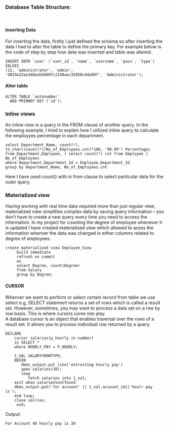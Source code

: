 ### Database Table Structure:

<br>

#### Inserting Data

For inserting the data, firstly I just defined the schema so after inserting the data I had to alter the table to define the primary key. 
For example below is the code of step by step how data was inserted and table was altered. 
```
INSERT INTO `user` (`user_id`, `name`, `username`, `pass`, `type`) VALUES
(12, 'administrator', 'admin', 'd033e22ae348aeb5660fc2140aec35850c4da997', 'Administrator');
```

#### Alter table 
```
ALTER TABLE `autonumber`
  ADD PRIMARY KEY (`id`);
```
### Inline views
An inline view is a query in the FROM clause of another query. 
In the following example, I tried to explain how I utilized inline query to calculate the employyes percentage in each department.
```
select Department_Name, count(*),
to_char((count(*)/No_of_Employees.cnt)*100, '90.99') Percentages
from Department,Employee, ( select count(*) cnt from Employee ) No_of_Employees
where Department.Department_Id = Employee.Department_Id
group by Department_Name, No_of_Employees.cnt
```

Here I have used count() with in from clause to select particular data for the outer query.

### Materialized view

Having working with real time data required more than just regular view, materialized view simplifies complex data by saving query information – you don’t have to create a new query every time you need to access the information. In my project for counting the degree of employee whenever it is updated I have created materialized view which allowed to acess the information whenver the data was changed in either columns related to degree of employees.

```
create materialized view Employee_View
	 build immediate
	 refresh on commit
	 as 
	 select Degree, count(Degree) 
	 from Salary 
	 group by Degree;
```

#### CURSOR
Whenver we want to perform or select certain record from table we use select e.g, SELECT statement returns a set of rows which is called a result set. However, sometimes, you may want to process a data set on a row by row basis. This is where cursors come into play. <br>
A database cursor is an object that enables traversal over the rows of a result set. It allows you to process individual row returned by a query.


```
DECLARE 
    cursor salaries(p_hourly in number)
    in SELECT *
    where HOURLY_PAY = P_HOURLY;
    
    1_SAL SALARY%ROWTYPE;
    BEGIN
       dbms_output.put_line('extracting hourly pay')
       open salaries(30);
       loop
       	  fetch salaries into 1_sal;
	exit when salaries%notfound
	dbms_output.put('for account' || 1_sal.account_id||'houlr pay is');
	end loop;
	close salries;
	 end;

```

Output:

```
For Account 40 hourly pay is 30
```

